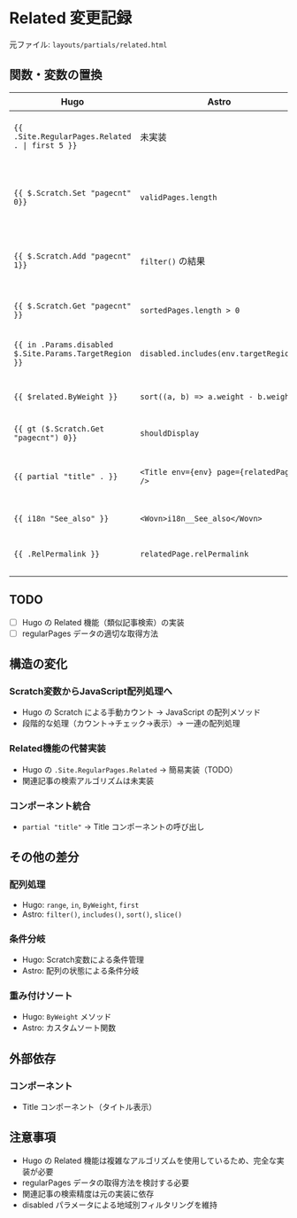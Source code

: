# Related 変更記録

元ファイル: `layouts/partials/related.html`

## 関数・変数の置換

| Hugo                                                   | Astro                                    | 備考                       |
| ------------------------------------------------------ | ---------------------------------------- | -------------------------- |
| `{{ .Site.RegularPages.Related . \| first 5 }}`        | 未実装                                   | TODO: Related機能の実装    |
| `{{ $.Scratch.Set "pagecnt" 0}}`                       | `validPages.length`                      | カウント処理を配列長に変更 |
| `{{ $.Scratch.Add "pagecnt" 1}}`                       | `filter()` の結果                        | 配列フィルタリングで代替   |
| `{{ $.Scratch.Get "pagecnt" }}`                        | `sortedPages.length > 0`                 | 配列長チェック             |
| `{{ in .Params.disabled $.Site.Params.TargetRegion }}` | `disabled.includes(env.targetRegion)`    | 配列包含チェック           |
| `{{ $related.ByWeight }}`                              | `sort((a, b) => a.weight - b.weight)`    | 重み付けソート             |
| `{{ gt ($.Scratch.Get "pagecnt") 0}}`                  | `shouldDisplay`                          | 条件チェック               |
| `{{ partial "title" . }}`                              | `<Title env={env} page={relatedPage} />` | コンポーネント呼び出し     |
| `{{ i18n "See_also" }}`                                | `<Wovn>i18n__See_also</Wovn>`            | WOVN対応                   |
| `{{ .RelPermalink }}`                                  | `relatedPage.relPermalink`               | プロパティアクセス         |

## TODO

- [ ] Hugo の Related 機能（類似記事検索）の実装
- [ ] regularPages データの適切な取得方法

## 構造の変化

### Scratch変数からJavaScript配列処理へ

- Hugo の Scratch による手動カウント → JavaScript の配列メソッド
- 段階的な処理（カウント→チェック→表示）→ 一連の配列処理

### Related機能の代替実装

- Hugo の `.Site.RegularPages.Related` → 簡易実装（TODO）
- 関連記事の検索アルゴリズムは未実装

### コンポーネント統合

- `partial "title"` → Title コンポーネントの呼び出し

## その他の差分

### 配列処理

- Hugo: `range`, `in`, `ByWeight`, `first`
- Astro: `filter()`, `includes()`, `sort()`, `slice()`

### 条件分岐

- Hugo: Scratch変数による条件管理
- Astro: 配列の状態による条件分岐

### 重み付けソート

- Hugo: `ByWeight` メソッド
- Astro: カスタムソート関数

## 外部依存

### コンポーネント

- Title コンポーネント（タイトル表示）

## 注意事項

- Hugo の Related 機能は複雑なアルゴリズムを使用しているため、完全な実装が必要
- regularPages データの取得方法を検討する必要
- 関連記事の検索精度は元の実装に依存
- disabled パラメータによる地域別フィルタリングを維持

